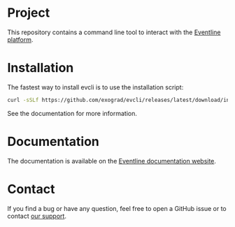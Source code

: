 # Project
This repository contains a command line tool to interact with the [Eventline
platform](https://eventline.net).

# Installation
The fastest way to install evcli is to use the installation script:

```sh
curl -sSLf https://github.com/exograd/evcli/releases/latest/download/install-evcli | sh -
```

See the documentation for more information.

# Documentation
The documentation is available on the [Eventline documentation
website](https://doc.eventline.net/tools/evcli).

# Contact
If you find a bug or have any question, feel free to open a GitHub issue or to
contact [our support](mailto:support@eventline.net).
